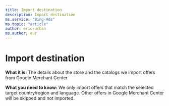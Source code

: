 ```yaml
---
title: Import destination
description: Import destination
ms.service: "Bing-Ads"
ms.topic: "article"
author: eric-urban
ms.author: eur
---
```


# Import destination

**What it is:**  The details about the store and the catalogs we import offers from Google Merchant Center.

**What you need to know:**  We only import offers that match the selected target country/region and language. Other offers in Google Merchant Center will be skipped and not imported.


